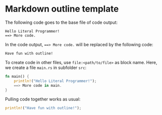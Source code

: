 # Markdown outline template

The following code goes to the base file of code output:

```
Hello Literal Programmer!
==> More code.
```

In the code output, `==> More code.` will be replaced by the following code:

``` - More code
Have fun with outline!
```

To create code in other files, use `file:<path/to/file>` as block name.
Here, we create a file `main.rs` in subfolder `src`:

```rust - file:src/main.rs
fn main() {
    println!("Hello Literal Programmer!");
    ==> More code in main.
}
```

Pulling code together works as usual:

```rust - More code in main
println!("Have fun with outline!");
```
